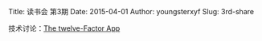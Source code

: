Title: 读书会 第3期
Date: 2015-04-01
Author: youngsterxyf
Slug: 3rd-share


技术讨论：[The twelve-Factor App](http://12factor.net/)
